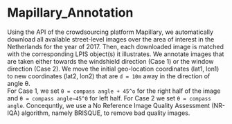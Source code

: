 # Mapillary_Annotation

Using the API of the crowdsourcing platform Mapillary, we automatically download all available street-level images over the area of interest in the Netherlands for the year of 2017. Then, each downloaded image is matched with the corresponding LPIS object(s) it illustrates. We annotate images that are taken either towards the windshield direction (Case 1) or the window direction (Case 2). We move the initial geo-location coordinates (lat1, lon1) to new coordinates (lat2, lon2) that are `d = 10m` away in the direction of angle θ.  <br />
For Case 1, we set `θ = compass angle + 45^o` for the right half of the image and `θ = compass angle−45^0` for left half. For Case 2 we set `θ = compass angle`. Concequntly, we use a No Reference Image Quality Assessment (NR-IQA) algorithm, namely BRISQUE, to remove bad quality images. 
